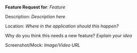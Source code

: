 **Feature Request for**: *Feature*

Description: *Description here*

Location: *Where in the application should this happen?*

Why do you think this needs a new feature? *Explain your idea*

Screenshot/Mock: *Image/Video URL*
